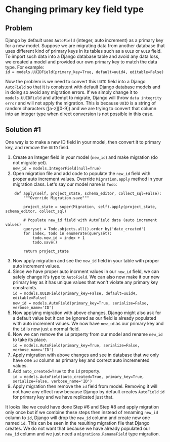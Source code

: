 # Changing primary key field type

## Problem
Django by default uses `AutoField` (integer, auto increment) as a primary key for a new model. Suppose we are migrating data from another database that uses different kind of primary keys in its tables such as a `UUID` or `GUID` field. To import such data into a Django database table and avoid any data loss, we created a model and provided our own primary key to match the data type. For example:  
`id = models.UUIDField(primary_key=True, default=uuid4, editable=False)`  

Now the problem is we need to convert this `UUID` field into a Django `AutoField` so that it is consistent with default Django database models and in doing so avoid any migration errors. If we simply change it to `models.UUIDField` and attempt to migrate, Django will throw `data integrity error` and will not apply the migration. This is because `UUID` is a string of random characters ([a-z][0-9]) and we are trying to convert that column into an integer type when direct conversion is not possible in this case.

## Solution #1
One way is to make a new ID field in your model, then convert it to primary key, and remove the `UUID` field.
1. Create an Integer field in your model (`new_id`) and make migration (do not migrate yet).  
`new_id = models.IntegerField(null=True)`  
2. Open migration file and add code to populate the `new_id` field with proper auto increment values.
Override `Migration.apply` method in your migration class. Let's say our model name is `Todo`:  
```
    def apply(self, project_state, schema_editor, collect_sql=False):
        """Override Migration.save"""

        project_state = super(Migration, self).apply(project_state, schema_editor, collect_sql)

        # Populate new_id field with AutoField data (auto increment values)
        queryset = Todo.objects.all().order_by('date_created')
        for index, todo in enumerate(queryset):
            todo.new_id = index + 1
            todo.save()

        return project_state
```
3. Now apply migration and see the `new_id` field in your table with proper auto increment values.
4. Since we have proper auto incrment values in our `new_id` field, we can safely change it's type to `AutoField`. We can also now make it our new primary key as it has unique values that won't violate any primary key constraints.   
`id = models.UUIDField(primary_key=False, default=uuid4, editable=False)`  
`new_id = models.AutoField(primary_key=True, serialize=False, verbose_name='ID')`  
5. Now applying migration with above changes, Django might also ask for a default value but it can be ignored as our field is already populated with auto increment values. We now have `new_id` as our primary key and the `id` is now just a normal field.
6. Now we can remove the `id` property from our model and rename `new_id` to take its place.  
`id = models.AutoField(primary_key=True, serialize=False, verbose_name='ID')`  
7. Apply migration with above changes and see in database that we only have one `id` column as primary key and correct auto incremented values.
8. Add `auto_created=True` to the `id` property.  
`id = models.AutoField(auto_created=True, primary_key=True, serialize=False, verbose_name='ID')`  
9. Apply migration then remove the `id` field from model. Removing it will not have any effect now because Django by default creates `AutoField` `id` for primary key and we have replicated just that.

It looks like we could have done Step #6 and Step #8 and apply migration only once but if we combine these steps then instead of renaming `new_id` column to `id`, Django will drop the `new_id` column and create new one named `id`. This can be seen in the resulting migration file that Django creates. We do not want that because we have already populated our `new_id` column  and we just need a `migrations.RenameField` type migration.
